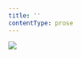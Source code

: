 ```yaml
---
title: ''
contentType: prose
---
```


<section>

![](../Images/obalka_ma_vesela_jitra.jpg)

</section>

